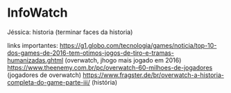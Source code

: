 # InfoWatch
 
Jéssica:
historia (terminar faces da historia)



links importantes:
https://g1.globo.com/tecnologia/games/noticia/top-10-dos-games-de-2016-tem-otimos-jogos-de-tiro-e-tramas-humanizadas.ghtml (overwatch, jhogo mais jogado em 2016)
https://www.theenemy.com.br/pc/overwatch-60-milhoes-de-jogadores (jogadores de overwatch)
https://www.fragster.de/br/overwatch-a-historia-completa-do-game-parte-iii/ (história)